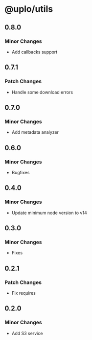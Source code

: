 # @uplo/utils

## 0.8.0

### Minor Changes

- Add callbacks support

## 0.7.1

### Patch Changes

- Handle some download errors

## 0.7.0

### Minor Changes

- Add metadata analyzer

## 0.6.0

### Minor Changes

- Bugfixes

## 0.4.0

### Minor Changes

- Update minimum node version to v14

## 0.3.0

### Minor Changes

- Fixes

## 0.2.1

### Patch Changes

- Fix requires

## 0.2.0

### Minor Changes

- Add S3 service
